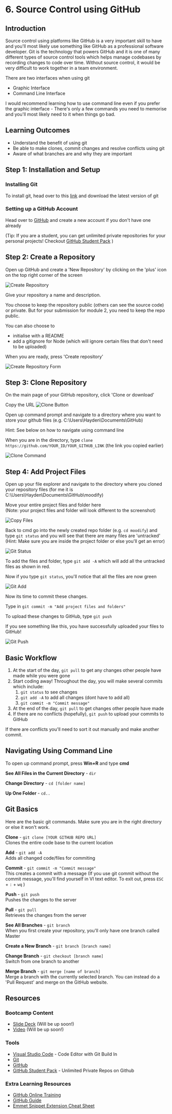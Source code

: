 # 6. Source Control using GitHub
## Introduction
Source control using platforms like GitHub is a very important skill to have and you'll most likely use something like GitHub as a professional software developer. Git is the technology that powers GitHub and it is one of many different types of source control tools which helps manage codebases by recording changes to code over time. Without source control, it would be very difficult to work together in a team environment.

There are two interfaces when using git
* Graphic Interface
* Command Line Interface

I would recommend learning how to use command line even if you prefer the graphic interface - There's only a few commands you need to memorise and you'll most likely need to it when things go bad.

## Learning Outcomes
* Understand the benefit of using git
* Be able to make clones, commit changes and resolve conflicts using git
* Aware of what branches are and why they are important

## Step 1: Installation and Setup
### Installing Git
To install git, head over to this [link](https://git-scm.com/) and download the latest version of git

### Setting up a GitHub Account
Head over to [GitHub](https://github.com/) and create a new account if you don't have one already

(Tip: If you are a student, you can get unlimited private repositories for your personal projects! Checkout [GitHub Student Pack](https://education.github.com/pack) )

## Step 2: Create a Repository
Open up GitHub and create a 'New Repository' by clicking on the 'plus' icon on the top right corner of the screen

![Create Repository](img/create_repository.PNG)

Give your repository a name and description. 

You choose to keep the repository public (others can see the source code) or private. But for your submission for module 2, you need to keep the repo public.

You can also choose to 
* initialise with a README 
* add a gitignore for Node (which will ignore certain files that don't need to be uploaded) 

When you are ready, press 'Create repository'

![Create Repository Form](img/create_repository_form.PNG)

## Step 3: Clone Repository
On the main page of your GitHub repository, click 'Clone or download'

Copy the URL
![Clone Button](img/clone_button.PNG)

Open up command prompt and navigate to a directory where you want to store your github files (e.g. C:\Users\Hayden\Documents\GitHub\)

Hint: See below on how to navigate using command line

When you are in the directory, type `clone https://github.com/YOUR_ID/YOUR_GITHUB_LINK` (the link you copied earlier)

![Clone Command](img/clone_command.PNG)

## Step 4: Add Project Files
Open up your file explorer and navigate to the directory where you cloned your repository files (for me it is C:\Users\Hayden\Documents\GitHub\moodify)

Move your entire project files and folder here  
(Note: your project files and folder will look different to the screenshot)

![Copy Files](img/copy_files.PNG)

Back to cmd go into the newly created repo folder (e.g. `cd moodify`) and type `git status` and you will see that there are many files are 'untracked'  
(Hint: Make sure you are inside the project folder or else you'll get an error)

![Git Status](img/git_status.PNG)

To add the files and folder, type `git add -A` which will add all the untracked files as shown in red.

Now if you type `git status`, you'll notice that all the files are now green 

![Git Add](img/git_add.PNG)

Now its time to commit these changes. 

Type in `git commit -m "Add project files and folders"`

To upload these changes to GitHub, type `git push`

If you see something like this, you have successfully uploaded your files to GitHub!

![Git Push](img/git_push.PNG)


## Basic Workflow
1. At the start of the day, `git pull` to get any changes other people have made while you were gone
2. Start coding away! 
Throughout the day, you will make several commits which include:
   1. `git status` to see changes
   2. `git add -A` to add all changes (dont have to add all)
   3. `git commit -m "Commit message"`
3. At the end of the day, `git pull` to get changes other people have made
4. If there are no conflicts (hopefully), `git push` to upload your commits to GitHub

If there are conflicts you'll need to sort it out manually and make another commit.

## Navigating Using Command Line

To open up command prompt, press **Win+R** and type **cmd**

**See All Files in the Current Directory** - `dir`

**Change Directory** - `cd [folder name]`

**Up One Folder** - `cd..`

## Git Basics
Here are the basic git commands. Make sure you are in the right directory or else it won't work.

**Clone** - `git clone [YOUR GITHUB REPO URL]`  
Clones the entire code base to the current location 

**Add** - `git add -A`  
Adds all changed code/files for commiting 

**Commit** - `git commit -m "Commit message"`  
This creates a commit with a message (If you use git commit without the commit message, you'll find yourself in VI text editor. To exit out, press `ESC` + `:` + `wq`  ) 

**Push** - `git push`  
Pushes the changes to the server

**Pull** - `git pull`  
Retrieves the changes from the server

**See All Branches** - `git branch`  
When you first create your repository, you'll only have one branch called Master

**Create a New Branch** - `git branch [branch name]`

**Change Branch** - `git checkout [branch name]`  
Switch from one branch to another

**Merge Branch**  - `git merge [name of branch]`  
Merge a branch with the currently selected branch. You can instead do a 'Pull Request' and merge on the GitHub website.




## Resources
### Bootcamp Content
* [Slide Deck](http://link.com) (Will be up soon!)
* [Video](http://link.com) (Will be up soon!)

### Tools
* [Visual Studio Code](https://code.visualstudio.com) - Code Editor with Git Build In 
* [Git](https://git-scm.com/)
* [GitHub](https://github.com)
* [GitHub Student Pack](https://education.github.com/pack) - Unlimited Private Repos on Github

### Extra Learning Resources
* [GitHub Online Training](https://try.github.io/)
* [GitHub Guide](https://guides.github.com/)
* [Emmet Snippet Extension Cheat Sheet](http://docs.emmet.io/cheat-sheet/)
